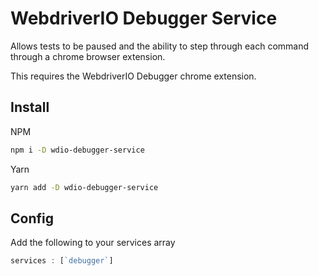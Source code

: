 # WebdriverIO Debugger Service

Allows tests to be paused and the ability to step through each command through a chrome browser extension.

This requires the WebdriverIO Debugger chrome extension.

## Install

NPM

```bash
npm i -D wdio-debugger-service
```

Yarn

```bash
yarn add -D wdio-debugger-service
```

## Config

Add the following to your services array

```javascript
services : [`debugger`]
```
